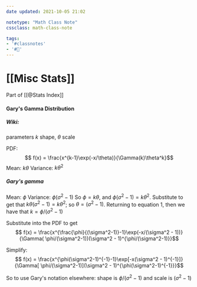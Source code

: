 ```yaml
---
date updated: 2021-10-05 21:02

notetype: "Math Class Note"
cssclass: math-class-note

tags: 
- '#classnotes'
- '#🚧'
---
```


# [[Misc Stats]]
Part of [[@Stats Index]]


#### Gary's Gamma Distribution

##### Wiki:
parameters $k$ shape, $\theta$ scale

PDF: 
$$ f(x) = \frac{x^{k-1}\exp(-x/\theta)}{\Gamma(k)\theta^k}$$
Mean: $k\theta$
Variance: $k\theta^2$

##### Gary's gamma

Mean: $\phi$
Variance: $\phi(\sigma^2-1)$
So $\phi = k\theta$, and $\phi(\sigma^2-1) = k \theta^2$. Substitute to get that $k \theta (\sigma^2-1) = k \theta^2$;  so $\theta = (\sigma^2 - 1)$. Returning to equation 1, then we have that $k = \phi/(\sigma^2-1)$

Substitute into the PDF to get 
$$ f(x) = \frac{x^{\frac{\phi}{(\sigma^2-1)}-1}\exp(-x/(\sigma^2 - 1))}{\Gamma( \phi/(\sigma^2-1))(\sigma^2 - 1)^{\phi/(\sigma^2-1)}}$$

Simplify:
$$ f(x) = \frac{x^{\phi(\sigma^2-1)^{-1}-1}\exp[-x(\sigma^2 - 1)^{-1}]}{\Gamma[ \phi/(\sigma^2-1)](\sigma^2 - 1)^{\phi(\sigma^2-1)^{-1}}}$$

So to use Gary's notation elsewhere: shape is $\phi/(\sigma^2-1)$ and scale is $(\sigma^2 - 1)$

